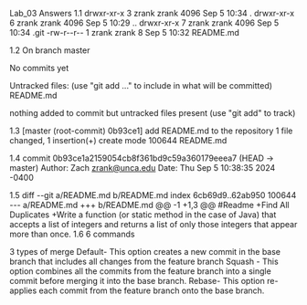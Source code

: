 Lab_03 Answers
1.1
drwxr-xr-x 3 zrank zrank 4096 Sep  5 10:34 .
drwxr-xr-x 6 zrank zrank 4096 Sep  5 10:29 ..
drwxr-xr-x 7 zrank zrank 4096 Sep  5 10:34 .git
-rw-r--r-- 1 zrank zrank    8 Sep  5 10:32 README.md

1.2 
On branch master

No commits yet

Untracked files:
  (use "git add <file>..." to include in what will be committed)
        README.md

nothing added to commit but untracked files present (use "git add" to track)

1.3
[master (root-commit) 0b93ce1] add README.md to the repository
 1 file changed, 1 insertion(+)
 create mode 100644 README.md

1.4
commit 0b93ce1a2159054cb8f361bd9c59a360179eeea7 (HEAD -> master)
Author: Zach <zrank@unca.edu>
Date:   Thu Sep 5 10:38:35 2024 -0400



1.5 
diff --git a/README.md b/README.md
index 6cb69d9..62ab950 100644
--- a/README.md
+++ b/README.md
@@ -1 +1,3 @@
 #Readme
+Find All Duplicates
+Write a function (or static method in the case of Java) that accepts a list of integers and returns a list of only those integers that appear more than once.
1.6 6 commands

 3 types of merge
Default-  This option creates a new commit in the base branch that includes all changes from the feature branch
Squash - This option combines all the commits from the feature branch into a single commit before merging it into the base branch. 
Rebase- This option re-applies each commit from the feature branch onto the base branch.


